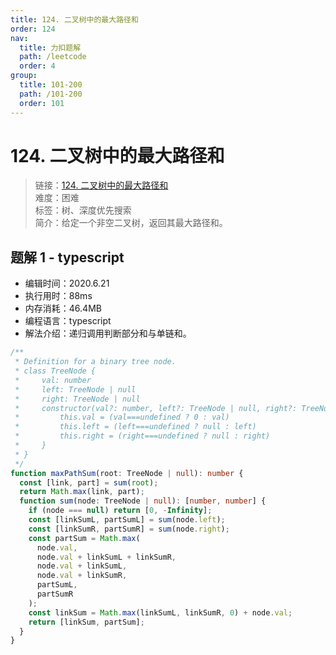 ```yaml
---
title: 124. 二叉树中的最大路径和
order: 124
nav:
  title: 力扣题解
  path: /leetcode
  order: 4
group:
  title: 101-200
  path: /101-200
  order: 101
---
```


# 124. 二叉树中的最大路径和

> 链接：[124. 二叉树中的最大路径和](https://leetcode-cn.com/problems/binary-tree-maximum-path-sum/)  
> 难度：困难  
> 标签：树、深度优先搜索  
> 简介：给定一个非空二叉树，返回其最大路径和。

## 题解 1 - typescript

- 编辑时间：2020.6.21
- 执行用时：88ms
- 内存消耗：46.4MB
- 编程语言：typescript
- 解法介绍：递归调用判断部分和与单链和。

```typescript
/**
 * Definition for a binary tree node.
 * class TreeNode {
 *     val: number
 *     left: TreeNode | null
 *     right: TreeNode | null
 *     constructor(val?: number, left?: TreeNode | null, right?: TreeNode | null) {
 *         this.val = (val===undefined ? 0 : val)
 *         this.left = (left===undefined ? null : left)
 *         this.right = (right===undefined ? null : right)
 *     }
 * }
 */
function maxPathSum(root: TreeNode | null): number {
  const [link, part] = sum(root);
  return Math.max(link, part);
  function sum(node: TreeNode | null): [number, number] {
    if (node === null) return [0, -Infinity];
    const [linkSumL, partSumL] = sum(node.left);
    const [linkSumR, partSumR] = sum(node.right);
    const partSum = Math.max(
      node.val,
      node.val + linkSumL + linkSumR,
      node.val + linkSumL,
      node.val + linkSumR,
      partSumL,
      partSumR
    );
    const linkSum = Math.max(linkSumL, linkSumR, 0) + node.val;
    return [linkSum, partSum];
  }
}
```
